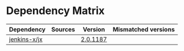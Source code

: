 # Dependency Matrix

Dependency | Sources | Version | Mismatched versions
---------- | ------- | ------- | -------------------
[jenkins-x/jx](https://github.com/jenkins-x/jx.git) |  | [2.0.1187](https://github.com/jenkins-x/jx/releases/tag/v2.0.1187) | 
